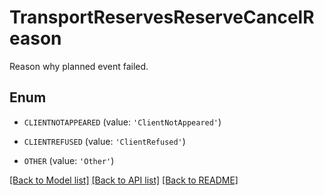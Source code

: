 # TransportReservesReserveCancelReason

Reason why planned event failed.

## Enum

* `CLIENTNOTAPPEARED` (value: `'ClientNotAppeared'`)

* `CLIENTREFUSED` (value: `'ClientRefused'`)

* `OTHER` (value: `'Other'`)

[[Back to Model list]](../README.md#documentation-for-models) [[Back to API list]](../README.md#documentation-for-api-endpoints) [[Back to README]](../README.md)


